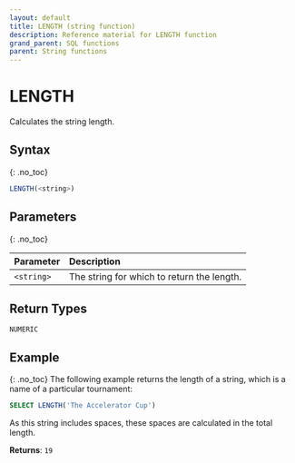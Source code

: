 ```yaml
---
layout: default
title: LENGTH (string function)
description: Reference material for LENGTH function
grand_parent: SQL functions
parent: String functions
---
```


# LENGTH

Calculates the string length.

## Syntax
{: .no_toc}

```sql
LENGTH(<string>)
```
## Parameters 
{: .no_toc}

| Parameter  | Description                                |
| :---------- | :------------------------------------------ |
| `<string>` | The string for which to return the length. |

## Return Types
`NUMERIC` 

## Example
{: .no_toc}
The following example returns the length of a string, which is a name of a particular tournament: 
```sql
SELECT LENGTH('The Accelerator Cup')
```
As this string includes spaces, these spaces are calculated in the total length. 

**Returns**: `19`

